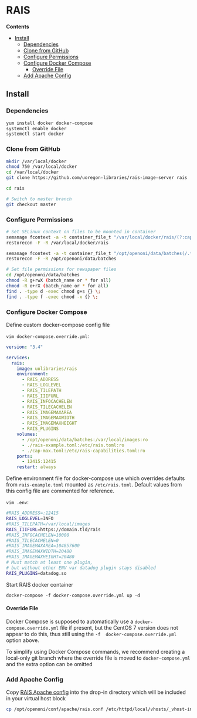 # RAIS

**Contents**

- [Install](#install)
    - [Dependencies](#dependencies)
    - [Clone from GitHub](#clone-from-github)
    - [Configure Permissions](#configure-permissions)
    - [Configure Docker Compose](#configure-docker-compose)
        - [Override File](#override-file)
    - [Add Apache Config](#add-apache-config)


## Install

### Dependencies

```bash
yum install docker docker-compose
systemctl enable docker
systemctl start docker
```

### Clone from GitHub

```bash
mkdir /var/local/docker
chmod 750 /var/local/docker
cd /var/local/docker
git clone https://github.com/uoregon-libraries/rais-image-server rais

cd rais

# Switch to master branch
git checkout master
```

### Configure Permissions
```bash
# Set SELinux context on files to be mounted in container
semanage fcontext -a -t container_file_t "/var/local/docker/rais/(?:cap-max|rais-example)\.toml"
restorecon -F -R /var/local/docker/rais

semanage fcontext -a -t container_file_t "/opt/openoni/data/batches(/.*)?"
restorecon -F -R /opt/openoni/data/batches

# Set file permissions for newspaper files
cd /opt/openoni/data/batches
chmod -R g+rwX (batch_name or * for all)
chmod -R o+rX (batch_name or * for all)
find . -type d -exec chmod g+s {} \;
find . -type f -exec chmod -x {} \;
```

### Configure Docker Compose
Define custom docker-compose config file

`vim docker-compose.override.yml`:
```yml
version: "3.4"

services:
  rais:
    image: uolibraries/rais
    environment:
      - RAIS_ADDRESS
      - RAIS_LOGLEVEL
      - RAIS_TILEPATH
      - RAIS_IIIFURL
      - RAIS_INFOCACHELEN
      - RAIS_TILECACHELEN
      - RAIS_IMAGEMAXAREA
      - RAIS_IMAGEMAXWIDTH
      - RAIS_IMAGEMAXHEIGHT
      - RAIS_PLUGINS
    volumes:
      - /opt/openoni/data/batches:/var/local/images:ro
      - ./rais-example.toml:/etc/rais.toml:ro
      - ./cap-max.toml:/etc/rais-capabilities.toml:ro
    ports:
      - 12415:12415
    restart: always
```

Define environment file for docker-compose use which overrides defaults
from `rais-example.toml` mounted as `/etc/rais.toml`. Default values from this
config file are commented for reference.

`vim .env`:
```bash
#RAIS_ADDRESS=:12415
RAIS_LOGLEVEL=INFO
#RAIS_TILEPATH=/var/local/images
RAIS_IIIFURL=https://domain.tld/rais
#RAIS_INFOCACHELEN=10000
#RAIS_TILECACHELEN=0
#RAIS_IMAGEMAXAREA=104857600
#RAIS_IMAGEMAXWIDTH=20480
#RAIS_IMAGEMAXHEIGHT=20480
# Must match at least one plugin,
# but without other ENV var datadog plugin stays disabled
RAIS_PLUGINS=datadog.so
```

Start RAIS docker container

`docker-compose -f docker-compose.override.yml up -d`

#### Override File
Docker Compose is supposed to automatically use a `docker-compose.override.yml`
file if present, but the CentOS 7 version does not appear to do this, thus still
using the `-f  docker-compose.override.yml` option above.

To simplify using Docker Compose commands, we recommend creating a local-only
git branch where the override file is moved to `docker-compose.yml` and the
extra option can be omitted

### Add Apache Config
Copy [RAIS Apache config](/conf/apache/rais.conf) into the drop-in directory which will be included in your virtual host block

```bash
cp /opt/openoni/conf/apache/rais.conf /etc/httpd/local/vhosts/_vhost-includes/
```

